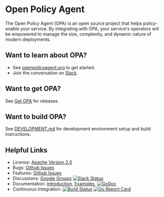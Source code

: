 # Open Policy Agent

The Open Policy Agent (OPA) is an open source project that helps policy-enable your service. By integrating with OPA, your service's operators will be empowered to manage the size, complexity, and dynamic nature of modern deployments.

## Want to learn about OPA?

 - See [openpolicyagent.org](http://www.openpolicyagent.org) to get started.
 - Join the conversation on [Slack](http://slack.openpolicyagent.org).

## Want to get OPA?

See [Get OPA](http://www.openpolicyagent.org/get-opa/) for releases.

## Want to build OPA?

See [DEVELOPMENT.md](./docs/DEVELOPMENT.md) for development environment setup and build instructions.

## Helpful Links

- License: [Apache Version 2.0](https://raw.githubusercontent.com/open-policy-agent/opa/master/LICENSE)
- Bugs: [Github Issues](https://github.com/open-policy-agent/opa/issues)
- Features: [Github Issues](https://github.com/open-policy-agent/opa/issues)
- Discussions: [Google Groups](https://groups.google.com/forum/?hl=en#!forum/open-policy-agent) [![Slack Status](http://slack.openpolicyagent.org/badge.svg)](http://slack.openpolicyagent.org)
- Documentation: [Introduction](http://www.openpolicyagent.org/documentation/what-is-policy-enablement/), [Examples](http://www.openpolicyagent.org/examples/working-with-the-opa-repl/), [![GoDoc](https://godoc.org/github.com/open-policy-agent/opa?status.svg)](https://godoc.org/github.com/open-policy-agent/opa)
- Continuous Integration: [![Build Status](https://travis-ci.org/open-policy-agent/opa.svg?branch=master)](https://travis-ci.org/open-policy-agent/opa) [![Go Report Card](https://goreportcard.com/badge/open-policy-agent/opa)](https://goreportcard.com/report/open-policy-agent/opa)
